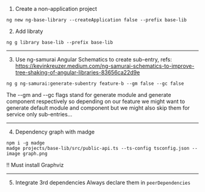 1. Create a non-application project
```shell script
ng new ng-base-library --createApplication false --prefix base-lib
```
2. Add libraty
```shell script
ng g library base-lib --prefix base-lib
```


---
3. Use ng-samurai Angular Schematics to create sub-entry, refs: https://kevinkreuzer.medium.com/ng-samurai-schematics-to-improve-tree-shaking-of-angular-libraries-83656ca22d9e
```shell script
ng g ng-samurai:generate-subentry feature-b --gm false --gc false
```
The --gm and --gc flags stand for generate module and generate component respectively so depending on our feature we might want to generate default module and component but we might also skip them for service only sub-entries…

---

4. Dependency graph with madge
```shell script
npm i -g madge
madge projects/base-lib/src/public-api.ts --ts-config tsconfig.json --image graph.png
```
!! Must install Graphviz

---
5. Integrate 3rd dependencies
Always declare them in `peerDependencies`
